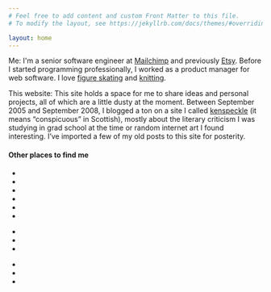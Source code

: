 ```yaml
---
# Feel free to add content and custom Front Matter to this file.
# To modify the layout, see https://jekyllrb.com/docs/themes/#overriding-theme-defaults

layout: home
---
```


Me: I'm a senior software engineer at <a href="https://mailchimp.com">Mailchimp</a> and previously <a href="https://etsy.com">Etsy</a>. Before I started programming professionally, I worked as a product manager for web software. I love <a href="http://instagram.com/sperbs.on.ice">figure skating</a> and <a href="https://www.etsy.com/shop/KenspeckleKnits">knitting</a>.

This website: This site holds a space for me to share ideas and personal projects, all of which are a little dusty at the moment. Between September 2005 and September 2008, I blogged a ton on a site I called <a href="/2005/09/03/what-is-kenspeckle/">kenspeckle</a> (it means “conspicuous” in Scottish), mostly about the literary criticism I was studying in grad school at the time or random internet art I found interesting. I’ve imported a few of my old posts to this site for posterity.

<h4 class="text-center">Other places to find me</h4>

<ul class="icons text-center hide-xs">
    <li><a title="twitter" href="http://twitter.com/laurensperber" onclick="_gaq.push(['_trackEvent', 'outbound_link', 'twitter', 'laurensperber']);"><i class="fab fa-2x fa-twitter"></i></a></li> 
    <li><a title="github" href="http://github.com/lauren" onclick="_gaq.push(['_trackEvent', 'outbound_link', 'github', 'lauren']);"><i class="fab fa-2x fa-github"></i></a></li> 
    <li><a title="instagram" href="http://instagram.com/sperbs.on.ice" onclick="_gaq.push(['_trackEvent', 'outbound_link', 'instagram', 'sperbsonice']);"><i class="fab fa-2x fa-instagram"></i></a></li> 
    <li><a title="ravelry" href="https://www.ravelry.com/people/laurensperber" onclick="_gaq.push(['_trackEvent', 'outbound_link', 'ravelry', 'laurensperber']);"><i class="fab fa-2x fa-ravelry"></i></a></li>
    <li><a title="linkedin" href="http://linkedin.com/in/laurensperber" onclick="_gaq.push(['_trackEvent', 'outbound_link', 'linkedin', 'laurensperber']);"><i class="fab fa-2x fa-linkedin"></i></a></li>
    <li><a title="etsy" href="https://www.etsy.com/shop/KenspeckleKnits" onclick="_gaq.push(['_trackEvent', 'outbound_link', 'etsy', 'kenspeckleknits']);"><i class="fab fa-2x fa-etsy"></i></a></li>
</ul>

<div class="show-xs">
    <ul class="icons text-center">
        <li><a title="twitter" href="http://twitter.com/laurensperber" onclick="_gaq.push(['_trackEvent', 'outbound_link', 'twitter', 'laurensperber']);"><i class="fab fa-2x fa-twitter"></i></a></li> 
        <li><a title="github" href="http://github.com/lauren" onclick="_gaq.push(['_trackEvent', 'outbound_link', 'github', 'lauren']);"><i class="fab fa-2x fa-github"></i></a></li> 
        <li><a title="instagram" href="http://instagram.com/sperbs.on.ice" onclick="_gaq.push(['_trackEvent', 'outbound_link', 'instagram', 'sperbsonice']);"><i class="fab fa-2x fa-instagram"></i></a></li> 
    </ul>
    <ul class="icons text-center">
        <li><a title="ravelry" href="https://www.ravelry.com/people/laurensperber" onclick="_gaq.push(['_trackEvent', 'outbound_link', 'ravelry', 'laurensperber']);"><i class="fab fa-2x fa-ravelry"></i></a></li>
        <li><a title="linkedin" href="http://linkedin.com/in/laurensperber" onclick="_gaq.push(['_trackEvent', 'outbound_link', 'linkedin', 'laurensperber']);"><i class="fab fa-2x fa-linkedin"></i></a></li>
        <li><a title="etsy" href="https://www.etsy.com/shop/KenspeckleKnits" onclick="_gaq.push(['_trackEvent', 'outbound_link', 'etsy', 'kenspeckleknits']);"><i class="fab fa-2x fa-etsy"></i></a></li>
    </ul>

</div>
